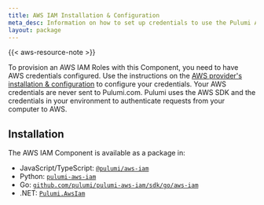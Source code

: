 ```yaml
---
title: AWS IAM Installation & Configuration
meta_desc: Information on how to set up credentials to use the Pulumi AWS IAM component.
layout: package
---
```


{{< aws-resource-note >}}

To provision an AWS IAM Roles with this Component, you need to have AWS credentials configured. Use the instructions on the [AWS provider's installation & configuration](/registry/packages/aws/installation-configuration) to configure your credentials. Your AWS credentials are never sent to Pulumi.com. Pulumi uses the AWS SDK and the credentials in your environment to authenticate requests from your computer to AWS.

## Installation

The AWS IAM Component is available as a package in:

* JavaScript/TypeScript: [`@pulumi/aws-iam`](https://www.npmjs.com/package/@pulumi/aws-iam)
* Python: [`pulumi-aws-iam`](https://pypi.org/project/pulumi-aws-iam/)
* Go: [`github.com/pulumi/pulumi-aws-iam/sdk/go/aws-iam`](https://github.com/pulumi/pulumi-aws-iam)
* .NET: [`Pulumi.AwsIam`](https://www.nuget.org/packages/Pulumi.AwsIam)
